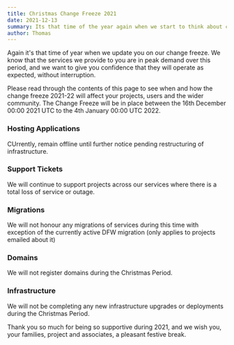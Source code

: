```yaml
---
title: Christmas Change Freeze 2021
date: 2021-12-13
summary: Its that time of the year again when we start to think about changes and maintenance around the Christmas Period
author: Thomas
---
```


Again it's that time of year when we update you on our change freeze.
We know that the services we provide to you are in peak demand over this period, and we want to give you confidence that they will operate as expected, without interruption.

Please read through the contents of this page to see when and how the change freeze 2021-22 will affect your projects, users and the wider community. The Change Freeze will be in place between the 16th December 00:00 2021 UTC to the 4th January 00:00 UTC 2022.

### Hosting Applications
CUrrently, remain offline until further notice pending restructuring of infrastructure.

### Support Tickets
We will continue to support projects across our services where there is a total loss of service or outage.

### Migrations
We will not honour any migrations of services during this time with exception of the currently active DFW migration (only applies to projects emailed about it)

### Domains
We will not register domains during the Christmas Period.

### Infrastructure
We will not be completing any new infrastructure upgrades or deployments during the Christmas Period.

Thank you so much for being so supportive during 2021, and we wish you, your families, project and associates, a pleasant festive break.


